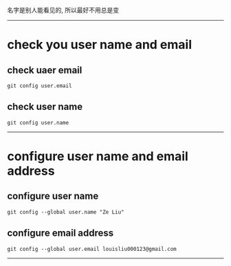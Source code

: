 名字是别人能看见的, 所以最好不用总是变
___
# check you user name and email
## check uaer email
```git
git config user.email
```
## check user name
``` git
git config user.name
```
___
# configure user name and email address
## configure user name
```git
git config --global user.name "Ze Liu"
```
## configure email address
```git
git config --global user.email louisliu000123@gmail.com
```
___
